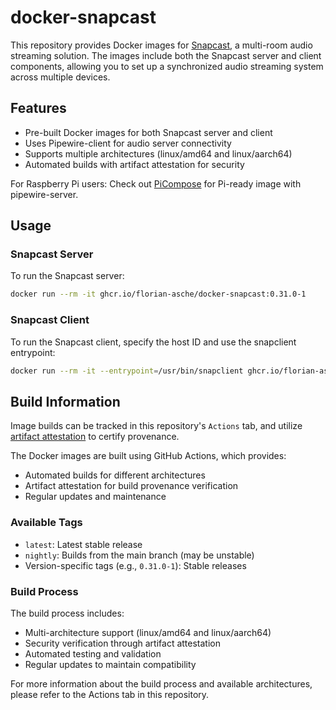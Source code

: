 # docker-snapcast

This repository provides Docker images for [Snapcast](https://github.com/badaix/snapcast), a multi-room audio streaming solution. The images include both the Snapcast server and client components, allowing you to set up a synchronized audio streaming system across multiple devices.

## Features

- Pre-built Docker images for both Snapcast server and client
- Uses Pipewire-client for audio server connectivity
- Supports multiple architectures (linux/amd64 and linux/aarch64)
- Automated builds with artifact attestation for security

For Raspberry Pi users: Check out [PiCompose](https://github.com/florian-asche/PiCompose) for Pi-ready image with pipewire-server.

## Usage

### Snapcast Server

To run the Snapcast server:

```bash
docker run --rm -it ghcr.io/florian-asche/docker-snapcast:0.31.0-1
```

### Snapcast Client

To run the Snapcast client, specify the host ID and use the snapclient entrypoint:

```bash
docker run --rm -it --entrypoint=/usr/bin/snapclient ghcr.io/florian-asche/docker-snapcast:0.31.0-1 --hostID client1
```

## Build Information

Image builds can be tracked in this repository's `Actions` tab, and utilize [artifact attestation](https://docs.github.com/en/actions/security-guides/using-artifact-attestations-to-establish-provenance-for-builds) to certify provenance.

The Docker images are built using GitHub Actions, which provides:
- Automated builds for different architectures
- Artifact attestation for build provenance verification
- Regular updates and maintenance

### Available Tags

- `latest`: Latest stable release
- `nightly`: Builds from the main branch (may be unstable)
- Version-specific tags (e.g., `0.31.0-1`): Stable releases

### Build Process

The build process includes:
- Multi-architecture support (linux/amd64 and linux/aarch64)
- Security verification through artifact attestation
- Automated testing and validation
- Regular updates to maintain compatibility

For more information about the build process and available architectures, please refer to the Actions tab in this repository.

